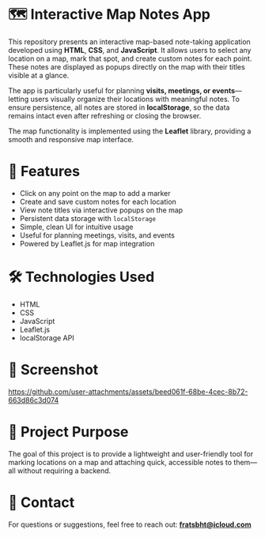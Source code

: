 # 🗺️ Interactive Map Notes App

This repository presents an interactive map-based note-taking application developed using **HTML**, **CSS**, and **JavaScript**. It allows users to select any location on a map, mark that spot, and create custom notes for each point. These notes are displayed as popups directly on the map with their titles visible at a glance.

The app is particularly useful for planning **visits, meetings, or events**—letting users visually organize their locations with meaningful notes. To ensure persistence, all notes are stored in **localStorage**, so the data remains intact even after refreshing or closing the browser.

The map functionality is implemented using the **Leaflet** library, providing a smooth and responsive map interface.

# 🚀 Features

- Click on any point on the map to add a marker  
- Create and save custom notes for each location  
- View note titles via interactive popups on the map  
- Persistent data storage with `localStorage`  
- Simple, clean UI for intuitive usage  
- Useful for planning meetings, visits, and events  
- Powered by Leaflet.js for map integration

# 🛠️ Technologies Used

- HTML  
- CSS  
- JavaScript  
- Leaflet.js  
- localStorage API

# 📸 Screenshot



https://github.com/user-attachments/assets/beed061f-68be-4cec-8b72-663d86c3d074



# 📝 Project Purpose

The goal of this project is to provide a lightweight and user-friendly tool for marking locations on a map and attaching quick, accessible notes to them—all without requiring a backend.

# 📨 Contact

For questions or suggestions, feel free to reach out: **fratsbht@icloud.com**
